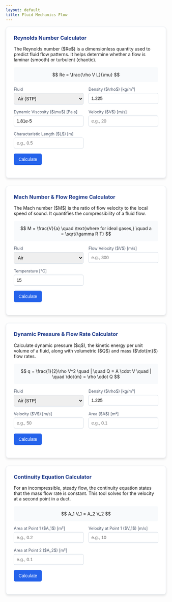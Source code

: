```yaml
---
layout: default
title: Fluid Mechanics Flow
---
```


<style>
    /* Add some specific styles for the calculators */
    .calculator-card {
        background-color: #ffffff;
        border-radius: 8px;
        padding: 24px;
        margin-bottom: 24px;
        box-shadow: 0 4px 6px rgba(0,0,0,0.1);
        border: 1px solid #e2e8f0;
    }
    .calculator-card h3 {
        margin-top: 0;
        color: #1e3a8a; /* A deep blue */
    }
    .calculator-card .formula {
        background-color: #f8fafc;
        padding: 15px;
        border-radius: 5px;
        margin: 15px 0;
        text-align: center;
        overflow-x: auto;
    }
    .form-grid {
        display: grid;
        grid-template-columns: repeat(auto-fit, minmax(200px, 1fr));
        gap: 16px;
        margin-bottom: 16px;
    }
    .form-group {
        display: flex;
        flex-direction: column;
    }
    .form-group label {
        font-size: 0.9em;
        margin-bottom: 4px;
        color: #4a5568;
    }
    .form-group input, .form-group select {
        padding: 8px;
        border: 1px solid #cbd5e0;
        border-radius: 4px;
        font-size: 1em;
    }
    .btn-calculate {
        background-color: #2563eb;
        color: white;
        border: none;
        padding: 10px 15px;
        border-radius: 5px;
        cursor: pointer;
        font-size: 1em;
        transition: background-color 0.2s;
    }
    .btn-calculate:hover {
        background-color: #1d4ed8;
    }
    .output {
        margin-top: 16px;
        font-size: 1.1em;
        font-weight: bold;
        color: #1e3a8a;
    }
</style>

<div class="container">

<div class="calculator-card" id="reynolds-card">
    <h3>Reynolds Number Calculator</h3>
    <p>The Reynolds number ($Re$) is a dimensionless quantity used to predict fluid flow patterns. It helps determine whether a flow is laminar (smooth) or turbulent (chaotic).</p>
    <div class="formula">
        $$ Re = \frac{\rho V L}{\mu} $$
    </div>
    <div class="form-grid">
        <div class="form-group">
            <label for="re-fluid">Fluid</label>
            <select id="re-fluid" class="fluid-selector">
                <option value="air">Air (STP)</option>
                <option value="water">Water (20°C)</option>
                <option value="glycerin">Glycerin (20°C)</option>
            </select>
        </div>
        <div class="form-group">
            <label for="re-density">Density ($\rho$) [kg/m³]</label>
            <input type="number" id="re-density" value="1.225">
        </div>
        <div class="form-group">
            <label for="re-viscosity">Dynamic Viscosity ($\mu$) [Pa·s]</label>
            <input type="number" id="re-viscosity" value="1.81e-5">
        </div>
        <div class="form-group">
            <label for="re-velocity">Velocity ($V$) [m/s]</label>
            <input type="number" id="re-velocity" placeholder="e.g., 20">
        </div>
        <div class="form-group">
            <label for="re-length">Characteristic Length ($L$) [m]</label>
            <input type="number" id="re-length" placeholder="e.g., 0.5">
        </div>
    </div>
    <button id="calc-re" class="btn-calculate">Calculate</button>
    <div id="re-output" class="output"></div>
</div>

<div class="calculator-card" id="mach-card">
    <h3>Mach Number & Flow Regime Calculator</h3>
    <p>The Mach number ($M$) is the ratio of flow velocity to the local speed of sound. It quantifies the compressibility of a fluid flow.</p>
    <div class="formula">
        $$ M = \frac{V}{a} \quad \text{where for ideal gases,} \quad a = \sqrt{\gamma R T} $$
    </div>
    <div class="form-grid">
        <div class="form-group">
            <label for="mach-fluid">Fluid</label>
            <select id="mach-fluid" class="fluid-selector">
                <option value="air">Air</option>
                <option value="water">Water</option>
            </select>
        </div>
        <div class="form-group">
            <label for="mach-velocity">Flow Velocity ($V$) [m/s]</label>
            <input type="number" id="mach-velocity" placeholder="e.g., 300">
        </div>
        <div class="form-group" id="mach-temp-group">
            <label for="mach-temp">Temperature [°C]</label>
            <input type="number" id="mach-temp" value="15">
        </div>
    </div>
    <button id="calc-mach" class="btn-calculate">Calculate</button>
    <div id="mach-output" class="output"></div>
</div>

<div class="calculator-card" id="dp-card">
    <h3>Dynamic Pressure & Flow Rate Calculator</h3>
    <p>Calculate dynamic pressure ($q$), the kinetic energy per unit volume of a fluid, along with volumetric ($Q$) and mass ($\dot{m}$) flow rates.</p>
    <div class="formula">
        $$ q = \frac{1}{2}\rho V^2 \quad | \quad Q = A \cdot V \quad | \quad \dot{m} = \rho \cdot Q $$
    </div>
    <div class="form-grid">
        <div class="form-group">
            <label for="dp-fluid">Fluid</label>
            <select id="dp-fluid" class="fluid-selector">
                <option value="air">Air (STP)</option>
                <option value="water">Water (20°C)</option>
                <option value="glycerin">Glycerin (20°C)</option>
            </select>
        </div>
        <div class="form-group">
            <label for="dp-density">Density ($\rho$) [kg/m³]</label>
            <input type="number" id="dp-density" value="1.225">
        </div>
         <div class="form-group">
            <label for="dp-velocity">Velocity ($V$) [m/s]</label>
            <input type="number" id="dp-velocity" placeholder="e.g., 50">
        </div>
        <div class="form-group">
            <label for="dp-area">Area ($A$) [m²]</label>
            <input type="number" id="dp-area" placeholder="e.g., 0.1">
        </div>
    </div>
    <button id="calc-dp" class="btn-calculate">Calculate</button>
    <div id="dp-output" class="output"></div>
</div>

<div class="calculator-card" id="continuity-card">
    <h3>Continuity Equation Calculator</h3>
    <p>For an incompressible, steady flow, the continuity equation states that the mass flow rate is constant. This tool solves for the velocity at a second point in a duct.</p>
    <div class="formula">
        $$ A_1 V_1 = A_2 V_2 $$
    </div>
    <div class="form-grid">
        <div class="form-group">
            <label for="cont-a1">Area at Point 1 ($A_1$) [m²]</label>
            <input type="number" id="cont-a1" placeholder="e.g., 0.2">
        </div>
        <div class="form-group">
            <label for="cont-v1">Velocity at Point 1 ($V_1$) [m/s]</label>
            <input type="number" id="cont-v1" placeholder="e.g., 10">
        </div>
        <div class="form-group">
            <label for="cont-a2">Area at Point 2 ($A_2$) [m²]</label>
            <input type="number" id="cont-a2" placeholder="e.g., 0.1">
        </div>
    </div>
    <button id="calc-cont" class="btn-calculate">Calculate</button>
    <div id="cont-output" class="output"></div>
</div>

</div>

<script>
document.addEventListener('DOMContentLoaded', function () {
    const fluidProperties = {
        'air': { rho: 1.225, mu: 1.81e-5, gamma: 1.4, R: 287 },
        'water': { rho: 998, mu: 1.002e-3, a: 1480 },
        'glycerin': { rho: 1261, mu: 1.412 }
    };

    // --- Fluid Selector Logic ---
    const fluidSelectors = document.querySelectorAll('.fluid-selector');
    fluidSelectors.forEach(selector => {
        selector.addEventListener('change', function(event) {
            const selectedCard = event.target.closest('.calculator-card');
            const selectedFluid = event.target.value;
            const properties = fluidProperties[selectedFluid];

            const densityInput = selectedCard.querySelector('input[id*="-density"]');
            const viscosityInput = selectedCard.querySelector('input[id*="-viscosity"]');
            
            if (densityInput && properties.rho) {
                densityInput.value = properties.rho;
            }
            if (viscosityInput && properties.mu) {
                viscosityInput.value = properties.mu;
            }

            // Special handling for Mach calculator temperature input
            if (selectedCard.id === 'mach-card') {
                const tempGroup = selectedCard.querySelector('#mach-temp-group');
                tempGroup.style.display = (selectedFluid === 'air') ? 'flex' : 'none';
            }
        });
    });
    // Trigger change on Mach card to set initial state
    document.getElementById('mach-fluid').dispatchEvent(new Event('change'));


    // --- Reynolds Number Calculation ---
    document.getElementById('calc-re').addEventListener('click', function() {
        const rho = parseFloat(document.getElementById('re-density').value);
        const V = parseFloat(document.getElementById('re-velocity').value);
        const L = parseFloat(document.getElementById('re-length').value);
        const mu = parseFloat(document.getElementById('re-viscosity').value);
        const outputEl = document.getElementById('re-output');

        if ([rho, V, L, mu].some(isNaN)) {
            outputEl.innerHTML = "Please enter valid numbers in all fields.";
            return;
        }

        const re = (rho * V * L) / mu;
        let regime = '';
        // Typical thresholds for external flow (e.g., over a plate)
        if (re < 5e5) {
            regime = 'Laminar';
        } else if (re >= 5e5 && re <= 1e7) {
            regime = 'Transitional';
        } else {
            regime = 'Turbulent';
        }

        outputEl.innerHTML = `Reynolds Number (Re) = ${re.toExponential(4)}<br>Flow Regime: ${regime}`;
    });

    // --- Mach Number Calculation ---
    document.getElementById('calc-mach').addEventListener('click', function() {
        const V = parseFloat(document.getElementById('mach-velocity').value);
        const fluid = document.getElementById('mach-fluid').value;
        const outputEl = document.getElementById('mach-output');

        if (isNaN(V)) {
            outputEl.innerHTML = "Please enter a valid velocity.";
            return;
        }

        let a; // Speed of sound
        const props = fluidProperties[fluid];

        if (fluid === 'air') {
            const tempC = parseFloat(document.getElementById('mach-temp').value);
            if (isNaN(tempC)) {
                outputEl.innerHTML = "Please enter a valid temperature.";
                return;
            }
            const tempK = tempC + 273.15;
            a = Math.sqrt(props.gamma * props.R * tempK);
        } else {
            a = props.a; // Use constant speed of sound for water
        }

        const mach = V / a;
        let regime = '';
        if (mach < 0.8) {
            regime = 'Subsonic';
        } else if (mach >= 0.8 && mach < 1.2) {
            regime = 'Transonic';
        } else if (mach >= 1.2 && mach < 5) {
            regime = 'Supersonic';
        } else {
            regime = 'Hypersonic';
        }

        outputEl.innerHTML = `Speed of Sound (a) = ${a.toFixed(2)} m/s<br>Mach Number (M) = ${mach.toFixed(4)}<br>Flow Regime: ${regime}`;
    });

    // --- Dynamic Pressure Calculation ---
    document.getElementById('calc-dp').addEventListener('click', function() {
        const rho = parseFloat(document.getElementById('dp-density').value);
        const V = parseFloat(document.getElementById('dp-velocity').value);
        const A = parseFloat(document.getElementById('dp-area').value);
        const outputEl = document.getElementById('dp-output');

        if ([rho, V, A].some(isNaN)) {
            outputEl.innerHTML = "Please enter valid numbers in all fields.";
            return;
        }

        const q = 0.5 * rho * V * V;
        const Q = A * V;
        const m_dot = rho * Q;

        outputEl.innerHTML = `Dynamic Pressure (q) = ${q.toExponential(4)} Pa<br>
                              Volumetric Flow Rate (Q) = ${Q.toFixed(4)} m³/s<br>
                              Mass Flow Rate (ṁ) = ${m_dot.toFixed(4)} kg/s`;
    });

    // --- Continuity Equation Calculation ---
    document.getElementById('calc-cont').addEventListener('click', function() {
        const a1 = parseFloat(document.getElementById('cont-a1').value);
        const v1 = parseFloat(document.getElementById('cont-v1').value);
        const a2 = parseFloat(document.getElementById('cont-a2').value);
        const outputEl = document.getElementById('cont-output');

        if ([a1, v1, a2].some(isNaN) || a2 === 0) {
            outputEl.innerHTML = "Please enter valid, non-zero numbers.";
            return;
        }

        const v2 = (a1 * v1) / a2;
        outputEl.innerHTML = `Velocity at Point 2 (V₂) = ${v2.toFixed(4)} m/s`;
    });
});
</script>

